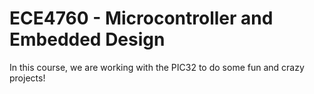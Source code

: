 # ECE4760 - Microcontroller and Embedded Design

In this course, we are working with the PIC32 to do some fun and crazy projects!
